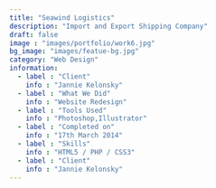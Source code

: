```yaml
---
title: "Seawind Logistics"
description: "Import and Export Shipping Company"
draft: false
image : "images/portfolio/work6.jpg"
bg_image: "images/featue-bg.jpg"
category: "Web Design"
information:
  - label : "Client"
    info : "Jannie Kelonsky"
  - label : "What We Did"
    info : "Website Redesign"
  - label : "Tools Used"
    info : "Photoshop,Illustrator"
  - label : "Completed on"
    info : "17th March 2014"
  - label : "Skills"
    info : "HTML5 / PHP / CSS3"
  - label : "Client"
    info : "Jannie Kelonsky"
---
```

